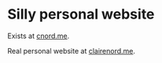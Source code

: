 # Silly personal website
Exists at [cnord.me](http://cnord.me).

Real personal website at [clairenord.me](http://clairenord.me).
